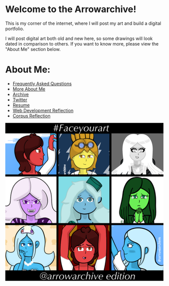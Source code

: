 # Welcome to the Arrowarchive!
This is my corner of the internet, where I will post my art and build a digital portfolio. 

I will post digital art both old and new here, so some drawings will look dated in comparison to others. If you want to know more, please view the "About Me" section below. 

# About Me:
* [Frequently Asked Questions](FAQ.md)
* [More About Me](aboutmore.md)
* [Archive](gallery.md)
* [Twitter](https://twitter.com/arrowarchive)
* [Resume](resumeinfo.md)
* [Web Development Reflection](reflection.md)
* [Corpus Reflection](corpusreflection.md)


<img src="images/facemyart.PNG" alt="facemyart" width="500"
onContextMenu="return false;">
